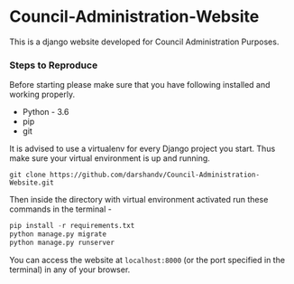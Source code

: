 # Council-Administration-Website
This is a django website developed for Council Administration Purposes.

### Steps to Reproduce
Before starting please make sure that you have following installed and working properly.
- Python - 3.6
- pip
- git

It is advised to use a virtualenv for every Django project you start. Thus make sure your virtual environment is up and running.
```
git clone https://github.com/darshandv/Council-Administration-Website.git
```
Then inside the directory with virtual environment activated run these commands in the terminal -
``` python
pip install -r requirements.txt
python manage.py migrate
python manage.py runserver
```

You can access the website at `localhost:8000` (or the port specified in the terminal) in any of your browser.

